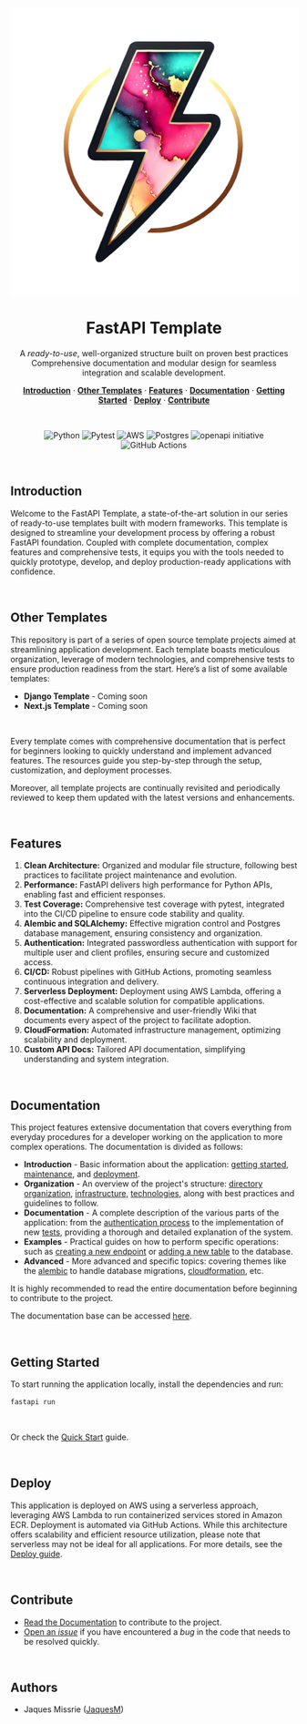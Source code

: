 <p align="center">
  <picture>
    <img alt="FastAPI Template" src="/public/logo_full.png">
  </picture>
</p>

<h1 align="center">
    FastAPI Template
</h1>

<p align="center">
A <em>ready-to-use</em>, well-organized structure built on proven best practices <br/>
Comprehensive documentation and modular design for seamless integration and scalable development.

<p align="center">
  <a href="#introduction"><strong>Introduction</strong></a> ·
  <a href="#other-templates"><strong>Other Templates</strong></a> ·
  <a href="#features"><strong>Features</strong></a> ·
  <a href="#documentation"><strong>Documentation</strong></a> ·
  <a href="#getting-started"><strong>Getting Started</strong></a> ·
  <a href="#deploy"><strong>Deploy</strong></a> ·
  <a href="#contribute"><strong>Contribute</strong></a>
</p>
<br/>

<p align="center">
    <picture>
        <img alt="Python" src="https://img.shields.io/badge/python-3670A0?style=for-the-badge&logo=python&logoColor=ffdd54">
    </picture>
    <picture>
        <img alt="Pytest" src="https://img.shields.io/badge/pytest-%23ffffff.svg?style=for-the-badge&logo=pytest&logoColor=2f9fe3">
    </picture>
    <picture>
        <img alt="AWS" src="https://img.shields.io/badge/AWS-%23FF9900.svg?style=for-the-badge&logo=amazon-aws&logoColor=white">
    </picture>
    <picture>
        <img alt="Postgres" src="https://img.shields.io/badge/postgres-%23316192.svg?style=for-the-badge&logo=postgresql&logoColor=white">
    </picture>
    <picture>
        <img alt="openapi initiative" src="https://img.shields.io/badge/openapiinitiative-%23000000.svg?style=for-the-badge&logo=openapiinitiative&logoColor=white">
    </picture>
    <picture>
        <img alt="GitHub Actions" src="https://img.shields.io/badge/github%20actions-%232671E5.svg?style=for-the-badge&logo=githubactions&logoColor=white">
    </picture>
</p>

<br/>


## Introduction

Welcome to the FastAPI Template, a state-of-the-art solution in our series of ready-to-use templates built with modern frameworks. This template is designed to streamline your development process by offering a robust FastAPI foundation. Coupled with complete documentation, complex features and comprehensive tests, it equips you with the tools needed to quickly prototype, develop, and deploy production-ready applications with confidence.

<br/>

## Other Templates

This repository is part of a series of open source template projects aimed at streamlining application development. Each template boasts meticulous organization, leverage of modern technologies, and comprehensive tests to ensure production readiness from the start. Here’s a list of some available templates:

- **Django Template** - Coming soon
- **Next.js Template** - Coming soon

<br/>

Every template comes with comprehensive documentation that is perfect for beginners looking to quickly understand and implement advanced features. The resources guide you step-by-step through the setup, customization, and deployment processes.
<br/>

Moreover, all template projects are continually revisited and periodically reviewed to keep them updated with the latest versions and enhancements.

<br/>

## Features

1. **Clean Architecture:** Organized and modular file structure, following best practices to facilitate project maintenance and evolution.
2. **Performance:** FastAPI delivers high performance for Python APIs, enabling fast and efficient responses.
3. **Test Coverage:** Comprehensive test coverage with pytest, integrated into the CI/CD pipeline to ensure code stability and quality.
4. **Alembic and SQLAlchemy:** Effective migration control and Postgres database management, ensuring consistency and organization.
5. **Authentication:** Integrated passwordless authentication with support for multiple user and client profiles, ensuring secure and customized access.
6. **CI/CD:** Robust pipelines with GitHub Actions, promoting seamless continuous integration and delivery.
7. **Serverless Deployment:** Deployment using AWS Lambda, offering a cost-effective and scalable solution for compatible applications.
8. **Documentation:** A comprehensive and user-friendly Wiki that documents every aspect of the project to facilitate adoption.
9. **CloudFormation:** Automated infrastructure management, optimizing scalability and deployment.
10. **Custom API Docs:** Tailored API documentation, simplifying understanding and system integration.

<br/>

## Documentation

This project features extensive documentation that covers everything from everyday procedures for a developer working on the application to more complex operations. The documentation is divided as follows:

- **Introduction** - Basic information about the application: [getting started](https://github.com/JaquesM/fastapi-template/wiki/getting-started), [maintenance](https://github.com/JaquesM/fastapi-template/wiki/git-workflow), and [deployment](https://github.com/JaquesM/fastapi-template/wiki/deploy).
- **Organization** - An overview of the project's structure: [directory organization](https://github.com/JaquesM/fastapi-template/wiki/structure), [infrastructure](https://github.com/JaquesM/fastapi-template/wiki/stack), [technologies](https://github.com/JaquesM/fastapi-template/wiki/frameworks), along with best practices and guidelines to follow.
- **Documentation** - A complete description of the various parts of the application: from the [authentication process](https://github.com/JaquesM/fastapi-template/wiki/auth) to the implementation of new [tests](https://github.com/JaquesM/fastapi-template/wiki/tests), providing a thorough and detailed explanation of the system.
- **Examples** - Practical guides on how to perform specific operations: such as [creating a new endpoint](https://github.com/JaquesM/fastapi-template/wiki/add-endpoint) or [adding a new table](https://github.com/JaquesM/fastapi-template/wiki/add-table) to the database.
- **Advanced** - More advanced and specific topics: covering themes like the [alembic](https://github.com/JaquesM/fastapi-template/wiki/alembic) to handle database migrations, [cloudformation](https://github.com/JaquesM/fastapi-template/wiki/cloudformation), etc.

It is highly recommended to read the entire documentation before beginning to contribute to the project.
<br/>

The documentation base can be accessed [here](https://github.com/JaquesM/fastapi-template/wiki).

<br/>

## Getting Started

To start running the application locally, install the dependencies and run:

```bash
fastapi run
```

<br/>

Or check the [Quick Start](https://github.com/JaquesM/fastapi-template/wiki/getting-started) guide.

<br/>

## Deploy

This application is deployed on AWS using a serverless approach, leveraging AWS Lambda to run containerized services stored in Amazon ECR. Deployment is automated via GitHub Actions. While this architecture offers scalability and efficient resource utilization, please note that serverless may not be ideal for all applications. For more details, see the [Deploy guide](https://github.com/JaquesM/fastapi-template/wiki/deploy).


<br/>

## Contribute

- [Read the Documentation](https://github.com/JaquesM/fastapi-template/wiki) to contribute to the project.
- [Open an _issue_](https://github.com/JaquesM/fastapi-template/issues) if you have encountered a _bug_ in the code that needs to be resolved quickly.

<br/>

## Authors

- Jaques Missrie ([JaquesM](https://github.com/JaquesM))

